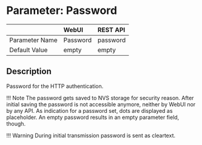 # Parameter: Password

|                   | WebUI               | REST API
|:---               |:---                 |:----
| Parameter Name    | Password            | password
| Default Value     | empty               | empty


## Description

Password for the HTTP authentication.


!!! Note
    The password gets saved to NVS storage for security reason. After initial saving 
    the password is not accessible anymore, neither by WebUI nor by any API. As indication 
    for a password set, dots are displayed as placeholder. An empty password results in an 
    empty  parameter field, though.


!!! Warning
    During initial transmission password is sent as cleartext. 
